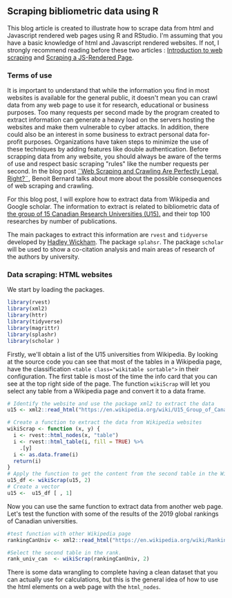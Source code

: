 ## Scraping bibliometric data using R

This blog article is created to illustrate how to scrape data from html and Javascript rendered web pages using R and RStudio. I'm assuming that you have a basic knowledge of html and Javascript rendered websites. If not, I strongly recommend reading before these two articles : [Introduction to web scraping](https://data-lessons.github.io/library-webscraping-DEPRECATED/02-csssel/) and [Scraping a JS-Rendered Page](`https://stanford.edu/~mgorkove/cgi-bin/rpython_tutorials/Scraping_a_Webpage_Rendered_by_Javascript_Using_Python.php).

### Terms of use

It is important to understand that while the information you find in most websites is available for the general public, it doesn't mean you can crawl data from any web page to use it for research, educational or business purposes. Too many requests per second made by the program created to extract information can generate a heavy load on the servers hosting the websites and make them vulnerable to cyber attacks.  In addition, there could also be an interest in some business to extract personal data for-profit purposes. Organizations have taken steps to minimize the use of these techniques by adding features like double authentication. Before scrapping data from any website, you should always be aware of the terms of use and respect basic scraping "rules" like the number requests per second. In the blog post [¨Web Scraping and Crawling Are Perfectly Legal, Right?¨](https://benbernardblog.com/web-scraping-and-crawling-are-perfectly-legal-right), Benoit Bernard talks about more about the possible consequences of web scraping and crawling.  

For this blog post, I will explore how to extract data from Wikipedia and Google scholar. The information to extract is related to bibliometric data of [the group of 15 Canadian Research Universities (U15).](https://en.wikipedia.org/wiki/U15_Group_of_Canadian_Research_Universities) and their top 100 researches by number of publications.

The main packages to extract this information are `rvest` and `tidyverse` developed by [Hadley Wickham](https://cran.r-project.org/web/checks/check_results_hadley_at_rstudio.com.html]).  The package `splahsr`. The package `scholar` will be used to show a co-citation analysis and main areas of research of the authors by university.

### Data scraping: HTML websites

We start by loading the packages.
``` r 
library(rvest)
library(xml2)
library(httr)
library(tidyverse)
library(magrittr)
library(splashr)
library(scholar )
```

Firstly, we'll obtain a list of the U15 universities from Wikipedia. By looking at the source code you can see that most of the tables in a Wikipedia page, have the classification `<table class="wikitable sortable">` in their configuration. The first table is most of the time the info card that you can see at the top right side of the page. The function `wikiScrap` will let you select any table from a Wikipedia page and convert it to a data frame. 

``` r
# Identify the website and use the package xml2 to extract the data
u15 <- xml2::read_html("https://en.wikipedia.org/wiki/U15_Group_of_Canadian_Research_Universities")

# Create a function to extract the data from Wikipedia websites
wikiScrap <- function (x, y) {
  i <- rvest::html_nodes(x, "table")
  i <- rvest::html_table(i, fill = TRUE) %>%
    .[y]
  i <- as.data.frame(i)
  return(i)
}
# Apply the function to get the content from the second table in the Wikipedia page
u15_df <- wikiScrap(u15, 2)
# Create a vector
u15 <-  u15_df [ , 1]
```

Now you can use the same function to extract data from another web page. Let's test the function with some of the results of the 2019 global rankings of Canadian universities.  

``` r 
#test function with other Wikipedia page
rankingCanUniv <- xml2::read_html("https://en.wikipedia.org/wiki/Rankings_of_universities_in_Canada")

#Select the second table in the rank.
rank_univ_can  <- wikiScrap(rankingCanUniv, 2)
```

There is some data wrangling to complete having a clean dataset that you can actually use for calculations, but this is the general idea of how to use the html elements on a web page with the `html_nodes`.


